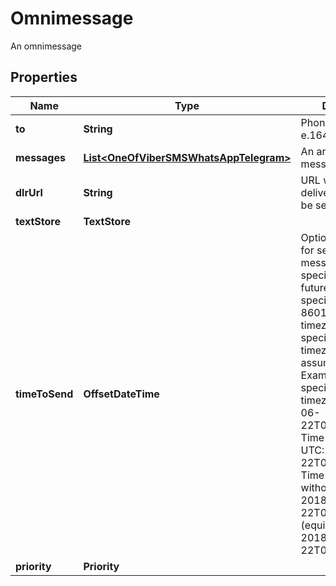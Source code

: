 

# Omnimessage

An omnimessage
## Properties

Name | Type | Description | Notes
------------ | ------------- | ------------- | -------------
**to** | **String** | Phone number in e.164 format | 
**messages** | [**List&lt;OneOfViberSMSWhatsAppTelegram&gt;**](OneOfViberSMSWhatsAppTelegram.md) | An array of messages | 
**dlrUrl** | **String** | URL where the delivery report will be sent |  [optional]
**textStore** | **TextStore** |  |  [optional]
**timeToSend** | **OffsetDateTime** | Optional parameter for sending messages at some specific time in the future.   Time must be specified in the ISO-8601 format.   If no timezone is specified, then the timezone is assumed to be UTC    Examples:    * Time specified with timezone: 2018-06-22T09:05:07+00:00 Time specified in UTC: 2018-06-22T09:05:07Z   * Time specified without timezone: 2018-06-22T09:05 (equivalent to 2018-06-22T09:05+00:00) |  [optional]
**priority** | **Priority** |  |  [optional]



